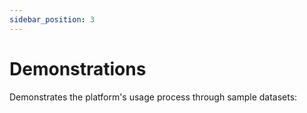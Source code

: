```yaml
---
sidebar_position: 3
---
```


# Demonstrations

Demonstrates the platform's usage process through sample datasets:

## 

